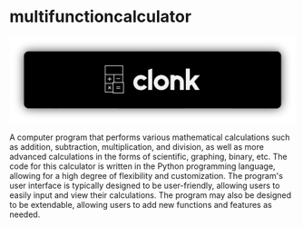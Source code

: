 # multifunctioncalculator
<img src="clonk.png"><br>

A computer program that performs various mathematical calculations such as addition, subtraction, multiplication, and division, as well as more advanced calculations in the forms of scientific, graphing, binary, etc. The code for this calculator is written in the Python programming language, allowing for a high degree of flexibility and customization. The program's user interface is typically designed to be user-friendly, allowing users to easily input and view their calculations. The program may also be designed to be extendable, allowing users to add new functions and features as needed.
